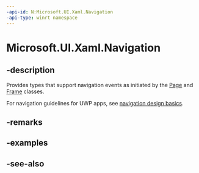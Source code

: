 ```yaml
---
-api-id: N:Microsoft.UI.Xaml.Navigation
-api-type: winrt namespace
---
```


# Microsoft.UI.Xaml.Navigation

## -description
Provides types that support navigation events as initiated by the [Page](../microsoft.ui.xaml.controls/page.md) and [Frame](../microsoft.ui.xaml.controls/frame.md) classes.

For navigation guidelines for UWP apps, see [navigation design basics](/windows/uwp/layout/navigation-basics).

## -remarks

## -examples

## -see-also
